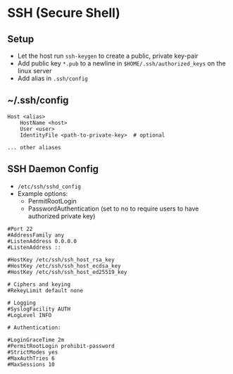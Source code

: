 # SSH (Secure Shell)

## Setup

- Let the host run `ssh-keygen` to create a public, private key-pair
- Add public key `*.pub` to a newline in `$HOME/.ssh/authorized_keys` on the linux server
- Add alias in `.ssh/config`

## ~/.ssh/config

```
Host <alias>
    HostName <host>
    User <user>
    IdentityFile <path-to-private-key>  # optional

... other aliases
```

## SSH Daemon Config

- `/etc/ssh/sshd_config`
- Example options:
    - PermitRootLogin
    - PasswordAuthentication (set to no to require users to have authorized private key)

```
#Port 22
#AddressFamily any
#ListenAddress 0.0.0.0
#ListenAddress ::

#HostKey /etc/ssh/ssh_host_rsa_key
#HostKey /etc/ssh/ssh_host_ecdsa_key
#HostKey /etc/ssh/ssh_host_ed25519_key

# Ciphers and keying
#RekeyLimit default none

# Logging
#SyslogFacility AUTH
#LogLevel INFO

# Authentication:

#LoginGraceTime 2m
#PermitRootLogin prohibit-password
#StrictModes yes
#MaxAuthTries 6
#MaxSessions 10
```